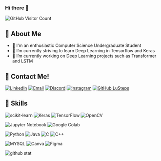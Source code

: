 ### Hi there 👋

<img src="https://komarev.com/ghpvc/?username=LuSteps&color=blue" alt="GitHub Visitor Count">

## 🦰 About Me
- 🚀 I'm an enthusiastic Computer Science Undergraduate Student
- 🔭 I’m currently striving to learn Deep Learning in Tensorflow and Keras
- 🌱 I’m currently working on Deep Learning projects such as Transformer and LSTM

## 🔗 Contact Me!
[![LinkedIn](https://img.shields.io/badge/linkedin-%230077B5.svg?style=for-the-badge&logo=linkedin&logoColor=white)](https://www.linkedin.com/in/dennislimkamho/)
[![Email](https://img.shields.io/badge/Email-D14836?style=for-the-badge&logo=gmail&logoColor=white)](mailto:dennis313lim@gmail.com)
[![Discord](https://img.shields.io/badge/Discord-7289DA?style=for-the-badge&logo=discord&logoColor=white)](https://discordapp.com/users/773732092944973864)
[![instagram](https://img.shields.io/badge/Instagram-E4405F?style=for-the-badge&logo=instagram&logoColor=white)](https://www.instagram.com/j_dennislim/)
[![GitHub LuSteps](https://img.shields.io/github/followers/thaiane?label=follow&style=social)](https://github.com/LuSteps)

## 📖 Skills
![scikit-learn](https://img.shields.io/badge/scikit--learn-F7931E?style=for-the-badge&logo=scikit-learn&logoColor=white)
![Keras](https://img.shields.io/badge/Keras-D00000?style=for-the-badge&logo=keras&logoColor=white)
![TensorFlow](https://img.shields.io/badge/TensorFlow-FF6F00?style=for-the-badge&logo=tensorflow&logoColor=white)
![OpenCV](https://img.shields.io/badge/OpenCV-5C3EE8?style=for-the-badge&logo=opencv&logoColor=white)

![Jupyter Notebook](https://img.shields.io/badge/Jupyter-Notebook-F37626?style=for-the-badge&logo=jupyter&logoColor=white)
![Google Colab](https://img.shields.io/badge/Google-Colab-F9AB00?style=for-the-badge&logo=google-colab&logoColor=white)

![Python](https://img.shields.io/badge/python-3670A0?style=for-the-badge&logo=python&logoColor=ffdd54)
![Java](https://img.shields.io/badge/java-%23ED8B00.svg?style=for-the-badge&logo=openjdk&logoColor=white)
![C](https://img.shields.io/badge/C-00599C?style=for-the-badge&logo=c&&logoColor=white)
![C++](https://img.shields.io/badge/C++-00599C?style=for-the-badge&logo=c%2B%2B&logoColor=white)

![MYSQL](https://img.shields.io/badge/MySQL-00000F?style=for-the-badge&logo=mysql&logoColor=white)
![Canva](https://img.shields.io/badge/Canva-%2300C4CC.svg?&style=for-the-badge&logo=Canva&logoColor=white)
![Figma](https://img.shields.io/badge/Figma-F24E1E?style=for-the-badge&logo=figma&logoColor=white)

![github stat](https://github-readme-stats.vercel.app/api/top-langs/?username=LuSteps&theme=blue-green)


<!--
**LuSteps/LuSteps** is a ✨ _special_ ✨ repository because its `README.md` (this file) appears on your GitHub profile.

Here are some ideas to get you started:

- 🔭 I’m currently working on ...
- 🌱 I’m currently learning ...
- 👯 I’m looking to collaborate on ...
- 🤔 I’m looking for help with ...
- 💬 Ask me about ...
- 📫 How to reach me: ...
- 😄 Pronouns: ...
- ⚡ Fun fact: ...
-->
